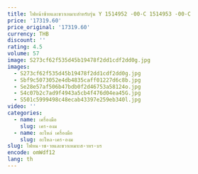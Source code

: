 ```yaml
---
title: ไฟหน้าซ้ายและขวาเหมาะสําหรับรุ่น Y 1514952 -00-C 1514953 -00-C
price: '17319.60'
price_original: '17319.60'
currency: THB
discount: ''
rating: 4.5
volume: 57
image: S273cf62f535d45b19478f2dd1cdf2dd0g.jpg
images:
  - S273cf62f535d45b19478f2dd1cdf2dd0g.jpg
  - Sbf9c5073052e4db4835caff01227d6c8b.jpg
  - Se28e57af506b47bdb0f2d46753a58124o.jpg
  - S4c07b2c7ad9f4943a5cb4f476d04ea45G.jpg
  - S501c5999498c48ecab43397e259eb340l.jpg
video: ''
categories:
  - name: เครื่องมือ
    slug: เคร-องม
  - name: อะไหล่ เครื่องมือ
    slug: อะไหล-เคร-องม
slug: ไฟหน-าซ-ายและขวาเหมาะส-าหร-บร
encode: omWdf12
lang: th
---
```

  
